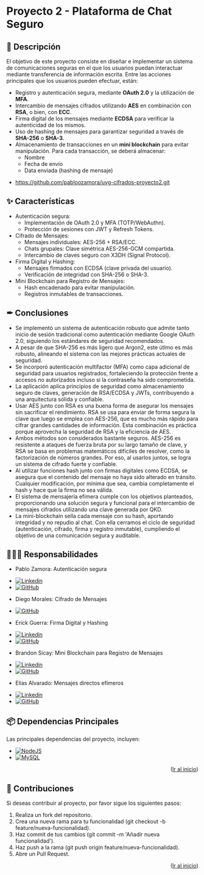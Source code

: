<!--
PROJECT NAME
-->

# Proyecto 2 - Plataforma de Chat Seguro
<a id="readme-top"></a>

<!--
PROJECT DESCRIPTION
-->
## 📜 Descripción

El objetivo de este proyecto consiste en diseñar e implementar un sistema de comunicaciones seguras en el que los usuarios puedan interactuar mediante transferencia de información escrita. Entre las acciones principales que los usuarios pueden efectuar, están:

- Registro y autenticación segura, mediante **OAuth 2.0** y la utilización de **MFA**.
- Intercambio de mensajes cifrados utilizando **AES** en combinación con **RSA**, o bien, con **ECC**.
- Firma digital de los mensajes mediante **ECDSA** para verificar la autenticidad de los mismos.
- Uso de hashing de mensajes para garantizar seguridad a través de **SHA-256** o **SHA-3**.
- Almacenamiento de transacciones en un **mini blockchain** para evitar manipulación. Para cada transacción, se deberá almacenar:
    - Nombre
    - Fecha de envío
    - Data enviada (hashing de mensaje)

* https://github.com/pabloozamora/uvg-cifrados-proyecto2.git

## ✨ Características
- Autenticación segura:
    - Implementación de OAuth 2.0 y MFA (TOTP/WebAuthn).
    - Protección de sesiones con JWT y Refresh Tokens.
- Cifrado de Mensajes:
    - Mensajes individuales: AES-256 + RSA/ECC.
    - Chats grupales: Clave simétrica AES-256-GCM compartida.
    - Intercambio de claves seguro con X3DH (Signal Protocol).
- Firma Digital y Hashing:
    - Mensajes firmados con ECDSA (clave privada del usuario).
    - Verificación de integridad con SHA-256 o SHA-3.
- Mini Blockchain para Registro de Mensajes:
    - Hash encadenado para evitar manipulación.
    - Registros inmutables de transacciones.
 
## ✒ Conclusiones
- Se implementó un sistema de autenticación robusto que admite tanto inicio de sesión tradicional como autenticación mediante Google OAuth 2.0, siguiendo los estándares de seguridad recomendados.
- A pesar de que SHA-256 es más ligero que Argon2, este útlmo es más robusto, alineando el sistema con las mejores prácticas actuales de seguridad.
- Se incorporó autenticación multifactor (MFA) como capa adicional de seguridad para usuarios registrados, fortaleciendo la protección frente a accesos no autorizados incluso si la contraseña ha sido comprometida.
- La aplicación aplica principios de seguridad como almacenamiento seguro de claves, generación de RSA/ECDSA y JWTs, contribuyendo a una arquitectura sólida y confiable.
- Usar AES junto con RSA es una buena forma de asegurar los mensajes sin sacrificar el rendimiento. RSA se usa para enviar de forma segura la clave que luego se emplea con AES-256, que es mucho más rápido para cifrar grandes cantidades de información. Esta combinación es práctica porque aprovecha la seguridad de RSA y la eficiencia de AES.
- Ambos métodos son considerados bastante seguros. AES-256 es resistente a ataques de fuerza bruta por su largo tamaño de clave, y RSA se basa en problemas matemáticos difíciles de resolver, como la factorización de números grandes. Por eso, al usarlos juntos, se logra un sistema de cifrado fuerte y confiable.
- Al utilizar funciones hash junto con firmas digitales como ECDSA, se asegura que el contenido del mensaje no haya sido alterado en tránsito. Cualquier modificación, por mínima que sea, cambia completamente el hash y hace que la firma no sea válida.
- El sistema de mensajería efímera cumple con los objetivos planteados, proporcionando una solución segura y funcional para el intercambio de mensajes cifrados utilizando una clave generada por QKD.
- La mini-blockchain sella cada mensaje con su hash, aportando integridad y no repudio al chat. Con ella cerramos el ciclo de seguridad (autenticación, cifrado, firma y registro inmutable), cumpliendo el objetivo de una comunicación segura y auditable.

## 👨🏻‍💻 Responsabilidades
- Pablo Zamora: Autenticación segura
* [![Linkedin][Linkedin]][Linkedin-pablo]
* [![GitHub][GitHub]][GitHub-pablo]
- Diego Morales: Cifrado de Mensajes
<!-- * [![Linkedin][Linkedin]][Linkedin-diego] -->
* [![GitHub][GitHub]][GitHub-diego]
- Erick Guerra: Firma Digital y Hashing
* [![Linkedin][Linkedin]][Linkedin-erick]
* [![GitHub][GitHub]][GitHub-erick]
- Brandon Sicay: Mini Blockchain para Registro de Mensajes
* [![Linkedin][Linkedin]][Linkedin-brandon]
* [![GitHub][GitHub]][GitHub-brandon]
- Elías Alvarado: Mensajes directos efímeros
* [![Linkedin][Linkedin]][Linkedin-elias]
* [![GitHub][GitHub]][GitHub-elias]

## 📦 Dependencias Principales

Las principales dependencias del proyecto, incluyen:
* [![NodeJS][NodeJS]][NodeJS-url]
* [![MySQL][MySQL]][MySQL-url]

<p align="right">(<a href="#readme-top">Ir al inicio</a>)</p>

## 👥 Contribuciones
Si deseas contribuir al proyecto, por favor sigue los siguientes pasos:
1. Realiza un fork del repositorio.
2.	Crea una nueva rama para tu funcionalidad (git checkout -b feature/nueva-funcionalidad).
3.	Haz commit de tus cambios (git commit -m 'Añadir nueva funcionalidad').
4.	Haz push a la rama (git push origin feature/nueva-funcionalidad).
5.	Abre un Pull Request.

<p align="right">(<a href="#readme-top">Ir al inicio</a>)</p>



<!-- IMAGES -->
[NodeJS]: https://img.shields.io/badge/node.js-339933?style=flat&logo=Node.js&logoColor=white
[NodeJS-url]: https://nodejs.org/es
[MySQL]: https://shields.io/badge/MySQL-lightgrey?logo=mysql&style=plastic&logoColor=white&labelColor=blue
[MySQL-url]: https://www.mysql.com/
[Linkedin]: https://img.shields.io/badge/-LinkedIn-black.svg?style=for-the-badge&logo=linkedin&colorB=555
[GitHub]: https://img.shields.io/badge/github-%23121011.svg?style=for-the-badge&logo=github&logoColor=white

<!-- DEVELOPERS'S CONTACT -->
[Linkedin-pablo]: https://www.linkedin.com/in/pablo-zamora02/
[Github-pablo]: https://github.com/pabloozamora
<!-- [Linkedin-diego]: https://www.linkedin.com/in/erick-guerra-02a80b204/ -->
[Github-diego]: https://github.com/Aq202
[Linkedin-erick]: https://www.linkedin.com/in/erick-guerra-02a80b204/
[Github-erick]: https://github.com/erickguerra22
[Linkedin-brandon]: https://www.linkedin.com/in/brandon-ronaldo-sicay-cumes-8a6542205/
[Github-brandon]: https://github.com/bsicay
[Linkedin-elias]: https://www.linkedin.com/in/ealvaradorax/
[Github-elias]: https://github.com/eliasalvarado
